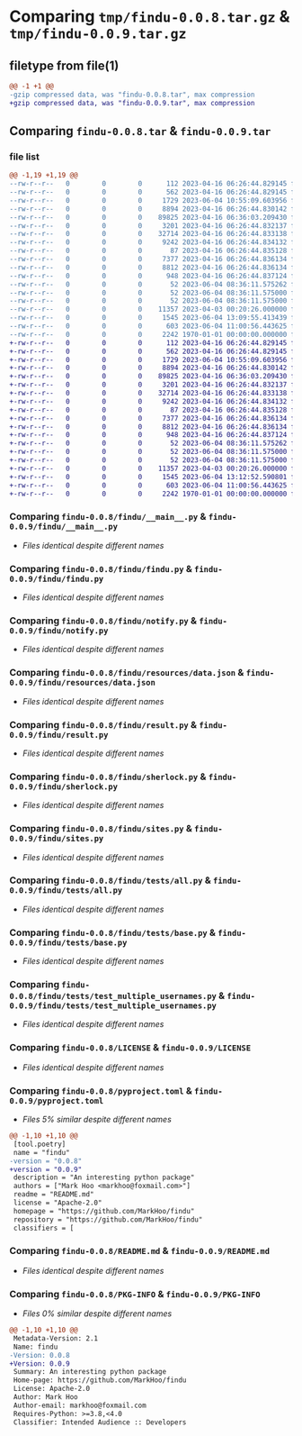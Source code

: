 # Comparing `tmp/findu-0.0.8.tar.gz` & `tmp/findu-0.0.9.tar.gz`

## filetype from file(1)

```diff
@@ -1 +1 @@
-gzip compressed data, was "findu-0.0.8.tar", max compression
+gzip compressed data, was "findu-0.0.9.tar", max compression
```

## Comparing `findu-0.0.8.tar` & `findu-0.0.9.tar`

### file list

```diff
@@ -1,19 +1,19 @@
--rw-r--r--   0        0        0      112 2023-04-16 06:26:44.829145 findu-0.0.8/findu/__init__.py
--rw-r--r--   0        0        0      562 2023-04-16 06:26:44.829145 findu-0.0.8/findu/__main__.py
--rw-r--r--   0        0        0     1729 2023-06-04 10:55:09.603956 findu-0.0.8/findu/findu.py
--rw-r--r--   0        0        0     8894 2023-04-16 06:26:44.830142 findu-0.0.8/findu/notify.py
--rw-r--r--   0        0        0    89825 2023-04-16 06:36:03.209430 findu-0.0.8/findu/resources/data.json
--rw-r--r--   0        0        0     3201 2023-04-16 06:26:44.832137 findu-0.0.8/findu/result.py
--rw-r--r--   0        0        0    32714 2023-04-16 06:26:44.833138 findu-0.0.8/findu/sherlock.py
--rw-r--r--   0        0        0     9242 2023-04-16 06:26:44.834132 findu-0.0.8/findu/sites.py
--rw-r--r--   0        0        0       87 2023-04-16 06:26:44.835128 findu-0.0.8/findu/tests/__init__.py
--rw-r--r--   0        0        0     7377 2023-04-16 06:26:44.836134 findu-0.0.8/findu/tests/all.py
--rw-r--r--   0        0        0     8812 2023-04-16 06:26:44.836134 findu-0.0.8/findu/tests/base.py
--rw-r--r--   0        0        0      948 2023-04-16 06:26:44.837124 findu-0.0.8/findu/tests/test_multiple_usernames.py
--rw-r--r--   0        0        0       52 2023-06-04 08:36:11.575262 findu-0.0.8/findu/translations/en_US/LC_MESSAGES/messages.po
--rw-r--r--   0        0        0       52 2023-06-04 08:36:11.575000 findu-0.0.8/findu/translations/fr_FR/LC_MESSAGES/messages.po
--rw-r--r--   0        0        0       52 2023-06-04 08:36:11.575000 findu-0.0.8/findu/translations/zh_CN/LC_MESSAGES/messages.po
--rw-r--r--   0        0        0    11357 2023-04-03 00:20:26.000000 findu-0.0.8/LICENSE
--rw-r--r--   0        0        0     1545 2023-06-04 13:09:55.413439 findu-0.0.8/pyproject.toml
--rw-r--r--   0        0        0      603 2023-06-04 11:00:56.443625 findu-0.0.8/README.md
--rw-r--r--   0        0        0     2242 1970-01-01 00:00:00.000000 findu-0.0.8/PKG-INFO
+-rw-r--r--   0        0        0      112 2023-04-16 06:26:44.829145 findu-0.0.9/findu/__init__.py
+-rw-r--r--   0        0        0      562 2023-04-16 06:26:44.829145 findu-0.0.9/findu/__main__.py
+-rw-r--r--   0        0        0     1729 2023-06-04 10:55:09.603956 findu-0.0.9/findu/findu.py
+-rw-r--r--   0        0        0     8894 2023-04-16 06:26:44.830142 findu-0.0.9/findu/notify.py
+-rw-r--r--   0        0        0    89825 2023-04-16 06:36:03.209430 findu-0.0.9/findu/resources/data.json
+-rw-r--r--   0        0        0     3201 2023-04-16 06:26:44.832137 findu-0.0.9/findu/result.py
+-rw-r--r--   0        0        0    32714 2023-04-16 06:26:44.833138 findu-0.0.9/findu/sherlock.py
+-rw-r--r--   0        0        0     9242 2023-04-16 06:26:44.834132 findu-0.0.9/findu/sites.py
+-rw-r--r--   0        0        0       87 2023-04-16 06:26:44.835128 findu-0.0.9/findu/tests/__init__.py
+-rw-r--r--   0        0        0     7377 2023-04-16 06:26:44.836134 findu-0.0.9/findu/tests/all.py
+-rw-r--r--   0        0        0     8812 2023-04-16 06:26:44.836134 findu-0.0.9/findu/tests/base.py
+-rw-r--r--   0        0        0      948 2023-04-16 06:26:44.837124 findu-0.0.9/findu/tests/test_multiple_usernames.py
+-rw-r--r--   0        0        0       52 2023-06-04 08:36:11.575262 findu-0.0.9/findu/translations/en_US/LC_MESSAGES/messages.po
+-rw-r--r--   0        0        0       52 2023-06-04 08:36:11.575000 findu-0.0.9/findu/translations/fr_FR/LC_MESSAGES/messages.po
+-rw-r--r--   0        0        0       52 2023-06-04 08:36:11.575000 findu-0.0.9/findu/translations/zh_CN/LC_MESSAGES/messages.po
+-rw-r--r--   0        0        0    11357 2023-04-03 00:20:26.000000 findu-0.0.9/LICENSE
+-rw-r--r--   0        0        0     1545 2023-06-04 13:12:52.590801 findu-0.0.9/pyproject.toml
+-rw-r--r--   0        0        0      603 2023-06-04 11:00:56.443625 findu-0.0.9/README.md
+-rw-r--r--   0        0        0     2242 1970-01-01 00:00:00.000000 findu-0.0.9/PKG-INFO
```

### Comparing `findu-0.0.8/findu/__main__.py` & `findu-0.0.9/findu/__main__.py`

 * *Files identical despite different names*

### Comparing `findu-0.0.8/findu/findu.py` & `findu-0.0.9/findu/findu.py`

 * *Files identical despite different names*

### Comparing `findu-0.0.8/findu/notify.py` & `findu-0.0.9/findu/notify.py`

 * *Files identical despite different names*

### Comparing `findu-0.0.8/findu/resources/data.json` & `findu-0.0.9/findu/resources/data.json`

 * *Files identical despite different names*

### Comparing `findu-0.0.8/findu/result.py` & `findu-0.0.9/findu/result.py`

 * *Files identical despite different names*

### Comparing `findu-0.0.8/findu/sherlock.py` & `findu-0.0.9/findu/sherlock.py`

 * *Files identical despite different names*

### Comparing `findu-0.0.8/findu/sites.py` & `findu-0.0.9/findu/sites.py`

 * *Files identical despite different names*

### Comparing `findu-0.0.8/findu/tests/all.py` & `findu-0.0.9/findu/tests/all.py`

 * *Files identical despite different names*

### Comparing `findu-0.0.8/findu/tests/base.py` & `findu-0.0.9/findu/tests/base.py`

 * *Files identical despite different names*

### Comparing `findu-0.0.8/findu/tests/test_multiple_usernames.py` & `findu-0.0.9/findu/tests/test_multiple_usernames.py`

 * *Files identical despite different names*

### Comparing `findu-0.0.8/LICENSE` & `findu-0.0.9/LICENSE`

 * *Files identical despite different names*

### Comparing `findu-0.0.8/pyproject.toml` & `findu-0.0.9/pyproject.toml`

 * *Files 5% similar despite different names*

```diff
@@ -1,10 +1,10 @@
 [tool.poetry]
 name = "findu"
-version = "0.0.8"
+version = "0.0.9"
 description = "An interesting python package"
 authors = ["Mark Hoo <markhoo@foxmail.com>"]
 readme = "README.md"
 license = "Apache-2.0"
 homepage = "https://github.com/MarkHoo/findu"
 repository = "https://github.com/MarkHoo/findu"
 classifiers = [
```

### Comparing `findu-0.0.8/README.md` & `findu-0.0.9/README.md`

 * *Files identical despite different names*

### Comparing `findu-0.0.8/PKG-INFO` & `findu-0.0.9/PKG-INFO`

 * *Files 0% similar despite different names*

```diff
@@ -1,10 +1,10 @@
 Metadata-Version: 2.1
 Name: findu
-Version: 0.0.8
+Version: 0.0.9
 Summary: An interesting python package
 Home-page: https://github.com/MarkHoo/findu
 License: Apache-2.0
 Author: Mark Hoo
 Author-email: markhoo@foxmail.com
 Requires-Python: >=3.8,<4.0
 Classifier: Intended Audience :: Developers
```


